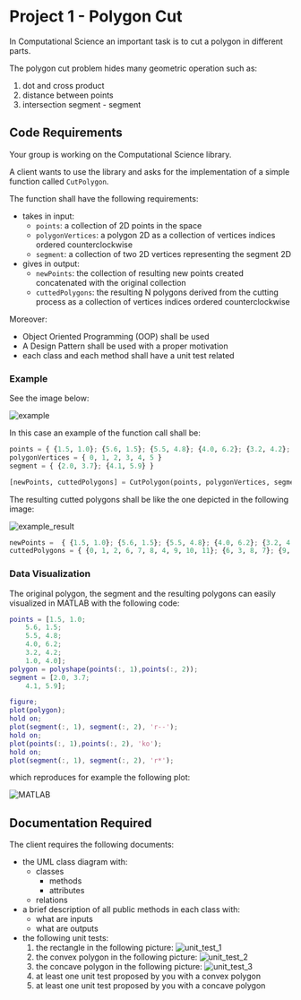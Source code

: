 # Project 1 - Polygon Cut

In Computational Science an important task is to cut a polygon in different parts.

The polygon cut problem hides many geometric operation such as:

1. dot and cross product
2. distance between points
3. intersection segment - segment

## Code Requirements

Your group is working on the Computational Science library.

A client wants to use the library and asks for the implementation of a simple function called `CutPolygon`.

The function shall have the following requirements:

* takes in input:
    * `points`: a collection of 2D points in the space
    * `polygonVertices`: a polygon 2D as a collection of vertices indices ordered counterclockwise
    * `segment`: a collection of two 2D vertices representing the segment 2D 
* gives in output:
    * `newPoints`: the collection of resulting new points created concatenated with the original collection
    * `cuttedPolygons`: the resulting N polygons derived from the cutting process as a collection of vertices indices ordered counterclockwise

Moreover:

* Object Oriented Programming (OOP) shall be used
* A Design Pattern shall be used with a proper motivation
* each class and each method shall have a unit test related

### Example

See the image below:

![example](Images/example.png)

In this case an example of the function call shall be:

```Python
points = { {1.5, 1.0}; {5.6, 1.5}; {5.5, 4.8}; {4.0, 6.2}; {3.2, 4.2}; {1.0, 4.0} }
polygonVertices = { 0, 1, 2, 3, 4, 5 }
segment = { {2.0, 3.7}; {4.1, 5.9} }

[newPoints, cuttedPolygons] = CutPolygon(points, polygonVertices, segment)
```

The resulting cutted polygons shall be like the one depicted in the following image:

![example_result](Images/example_result.png)

```Python
newPoints =  { {1.5, 1.0}; {5.6, 1.5}; {5.5, 4.8}; {4.0, 6.2}; {3.2, 4.2}; {1.0, 4.0}; ... new points... }
cuttedPolygons = { {0, 1, 2, 6, 7, 8, 4, 9, 10, 11}; {6, 3, 8, 7}; {9, 5, 11, 10};  }
```

### Data Visualization

The original polygon, the segment and the resulting polygons can easily visualized in MATLAB with the following code:

```MATLAB
points = [1.5, 1.0;
    5.6, 1.5;
    5.5, 4.8;
    4.0, 6.2;
    3.2, 4.2;
    1.0, 4.0];
polygon = polyshape(points(:, 1),points(:, 2));
segment = [2.0, 3.7;
    4.1, 5.9]; 

figure;
plot(polygon);
hold on;
plot(segment(:, 1), segment(:, 2), 'r--');
hold on;
plot(points(:, 1),points(:, 2), 'ko');
hold on;
plot(segment(:, 1), segment(:, 2), 'r*');
```
which reproduces for example the following plot:

![MATLAB](Images/MATLAB.png)

## Documentation Required

The client requires the following documents:

* the UML class diagram with:
    * classes
        * methods
        * attributes
    * relations
* a brief description of all public methods in each class with:
    * what are inputs
    * what are outputs
* the following unit tests:
    1. the rectangle in the following picture:
    ![unit_test_1](Images/unit_test_1.png)
    2. the convex polygon in the following picture:
    ![unit_test_2](Images/unit_test_2.png)
    3. the concave polygon in the following picture:
    ![unit_test_3](Images/unit_test_3.png)
    4. at least one unit test proposed by you with a convex polygon
    5. at least one unit test proposed by you with a concave polygon